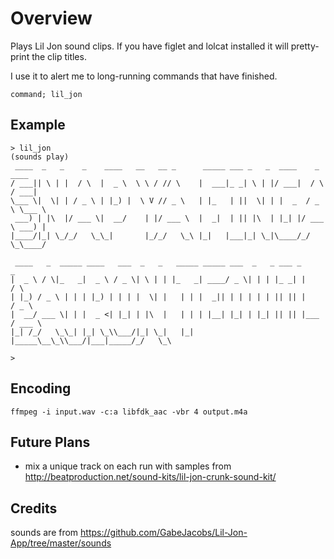 # Overview

Plays Lil Jon sound clips. If you have figlet and lolcat installed it will pretty-print the clip titles.

I use it to alert me to long-running commands that have finished.

`command; lil_jon`

## Example

```
> lil_jon
(sounds play)
 ____  _   _    _    ____   __   __ _      _____ ___ _   _  ____    _    ____  
/ ___|| \ | |  / \  |  _ \  \ \ / // \    |  ___|_ _| \ | |/ ___|  / \  / ___| 
\___ \|  \| | / _ \ | |_) |  \ V // _ \   | |_   | ||  \| | |  _  / _ \ \___ \ 
 ___) | |\  |/ ___ \|  __/    | |/ ___ \  |  _|  | || |\  | |_| |/ ___ \ ___) |
|____/|_| \_/_/   \_\_|       |_/_/   \_\ |_|   |___|_| \_|\____/_/   \_\____/ 
                                                                               
 ____   _  _____ ____   ___  _   _   _____ _____ ___  _   _ ___ _        _    
|  _ \ / \|_   _|  _ \ / _ \| \ | | |_   _| ____/ _ \| | | |_ _| |      / \   
| |_) / _ \ | | | |_) | | | |  \| |   | | |  _|| | | | | | || || |     / _ \  
|  __/ ___ \| | |  _ <| |_| | |\  |   | | | |__| |_| | |_| || || |___ / ___ \ 
|_| /_/   \_\_| |_| \_\\___/|_| \_|   |_| |_____\__\_\\___/|___|_____/_/   \_\
                                                                              
>
```

## Encoding

`ffmpeg -i input.wav -c:a libfdk_aac -vbr 4 output.m4a`

## Future Plans

- mix a unique track on each run with samples from http://beatproduction.net/sound-kits/lil-jon-crunk-sound-kit/

## Credits

sounds are from https://github.com/GabeJacobs/Lil-Jon-App/tree/master/sounds
